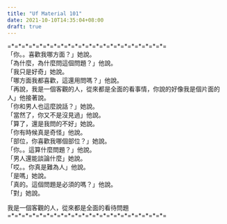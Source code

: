 ```yaml
---
title: "Uf Material 101"
date: 2021-10-10T14:35:04+08:00
draft: true
---
```


=\*=\*=\*=\*=\*=\*=\*=\*=\*=\*=\*=\*=\*=\*=\*=\*=\*=\*=\*=\*=\*=\*=  
「你。。喜歡我哪方面？」她說。  
「為什麼，為什麼問這個問題？」他說。  
「我只是好奇」她說。  
「哪方面我都喜歡，這還用問嗎？」他說。  
「再說，我是一個客觀的人，從來都是全面的看事情，你說的好像我是個片面的人」他接著說。  
「你和男人也這麼說話？」她說。  
「當然了，你又不是沒見過」他說。  
「算了，還是我問的不好」她說。  
「你有時候真是奇怪」他說。  
「部位，你喜歡我哪個部位？」她說。  
「你。。這算什麼問題？」他說。  
「男人還能談論什麼」她說。  
「哎。。你真是難為人」他說。  
「是嗎」她說。  
「真的。這個問題是必須的嗎？」他說。  
「對」她說。  


我是一個客觀的人，從來都是全面的看待問題
=\*=\*=\*=\*=\*=\*=\*=\*=\*=\*=\*=\*=\*=\*=\*=\*=\*=\*=\*=\*=\*=\*=  